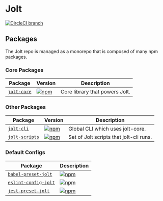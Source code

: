 # Jolt

[![CircleCI branch](https://img.shields.io/circleci/project/github/negativetwelve/jolt/master.svg)](https://circleci.com/gh/negativetwelve/jolt)

## Packages

The Jolt repo is managed as a monorepo that is composed of many npm packages.

### Core Packages

Package | Version | Description
--------|---------|------------
[`jolt-core`](/packages/jolt-core) | [![npm](https://img.shields.io/npm/v/jolt-core.svg)](https://www.npmjs.com/package/jolt-core) | Core library that powers Jolt.

### Other Packages

Package | Version | Description
--------|---------|------------
[`jolt-cli`](/packages/jolt-cli) | [![npm](https://img.shields.io/npm/v/jolt-cli.svg)](https://www.npmjs.com/package/jolt-cli) | Global CLI which uses jolt-core.
[`jolt-scripts`](/packages/jolt-scripts) | [![npm](https://img.shields.io/npm/v/jolt-scripts.svg)](https://www.npmjs.com/package/jolt-scripts) | Set of Jolt scripts that jolt-cli runs.

### Default Configs

Package | Description
--------|------------
[`babel-preset-jolt`](/packages/babel-preset-jolt) | [![npm](https://img.shields.io/npm/v/babel-preset-jolt.svg)](https://www.npmjs.com/package/babel-preset-jolt) | Default babel config for jolt packages.
[`eslint-config-jolt`](/packages/eslint-config-jolt) | [![npm](https://img.shields.io/npm/v/eslint-config-jolt.svg)](https://www.npmjs.com/package/eslint-config-jolt) | Default ESLint config for jolt packages.
[`jest-preset-jolt`](/packages/jest-preset-jolt) | [![npm](https://img.shields.io/npm/v/jest-preset-jolt.svg)](https://www.npmjs.com/package/jest-preset-jolt) | Default jest config for jolt packages.
